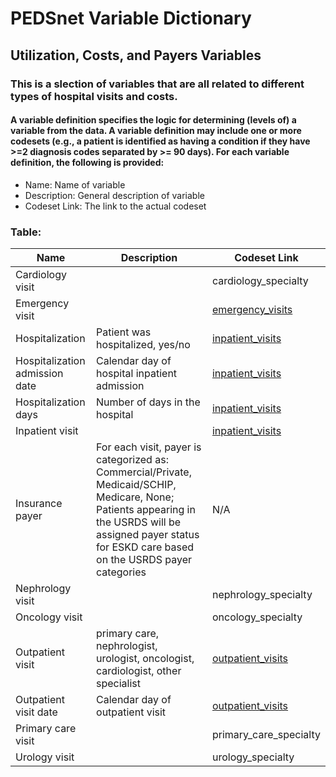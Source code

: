 # PEDSnet Variable Dictionary

## Utilization, Costs, and Payers Variables

### This is a slection of variables that are all related to different types of hospital visits and costs.

#### A variable definition specifies the logic for determining (levels of) a variable from the data. A variable definition may include one or more codesets (e.g., a patient is identified as having a condition if they have >=2 diagnosis codes separated by >= 90 days). For each variable definition, the following is provided:
* Name: Name of variable
* Description: General description of variable
* Codeset Link: The link to the actual codeset

### Table:

| Name | Description | Codeset Link |
|------|-------------|--------------|
| Cardiology visit | | cardiology_specialty |
| Emergency visit | | [emergency_visits](https://github.com/PRESERVE-Coordinating-Center/preserve_codesets/blob/main/visit/emergency_visits.csv) |
| Hospitalization | Patient was hospitalized, yes/no | [inpatient_visits](https://github.com/PRESERVE-Coordinating-Center/preserve_codesets/blob/main/visit/inpatient_visits.csv) |
| Hospitalization admission date | Calendar day of hospital inpatient admission | [inpatient_visits](https://github.com/PRESERVE-Coordinating-Center/preserve_codesets/blob/main/visit/inpatient_visits.csv) |
| Hospitalization days | Number of days in the hospital | [inpatient_visits](https://github.com/PRESERVE-Coordinating-Center/preserve_codesets/blob/main/visit/inpatient_visits.csv) |
| Inpatient visit | | [inpatient_visits](https://github.com/PRESERVE-Coordinating-Center/preserve_codesets/blob/main/visit/inpatient_visits.csv) |
| Insurance payer | For each visit, payer is categorized as: Commercial/Private, Medicaid/SCHIP, Medicare, None; Patients appearing in the USRDS will be assigned payer status for ESKD care based on the USRDS payer categories | N/A |
| Nephrology visit | | nephrology_specialty |
| Oncology visit | | oncology_specialty |
| Outpatient visit | primary care, nephrologist, urologist, oncologist, cardiologist, other specialist | [outpatient_visits](https://github.com/PRESERVE-Coordinating-Center/preserve_codesets/blob/main/visit/outpatient_visits.csv) |
| Outpatient visit date | Calendar day of outpatient visit | [outpatient_visits](https://github.com/PRESERVE-Coordinating-Center/preserve_codesets/blob/main/visit/outpatient_visits.csv) |
| Primary care visit | | primary_care_specialty |
| Urology visit | | urology_specialty |
